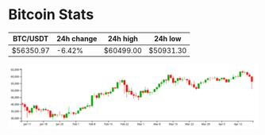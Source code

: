 # Bitcoin Stats

BTC/USDT|24h change|24h high|24h low|
|---|---|---|---|
|$56350.97|-6.42%|$60499.00|$50931.30|

<img src="./chart.svg">
